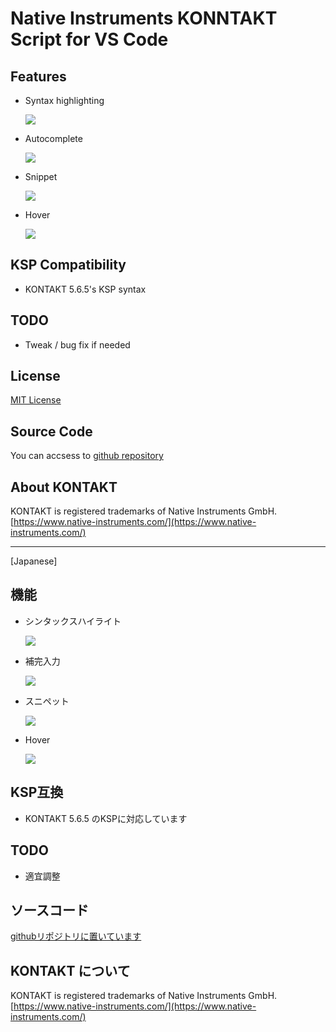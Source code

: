 # Native Instruments KONNTAKT Script for VS Code

## Features

* Syntax highlighting

    ![](https://github.com/r-koubou/vscode-syntax-for-ksp/raw/master/images/readme/syntaxhilghting.png)

* Autocomplete

    ![](https://github.com/r-koubou/vscode-syntax-for-ksp/raw/master/images/readme/completion.gif)

* Snippet

    ![](https://github.com/r-koubou/vscode-syntax-for-ksp/raw/master/images/readme/snippet.gif)

* Hover

    ![](https://github.com/r-koubou/vscode-syntax-for-ksp/raw/master/images/readme/hover.png)


## KSP Compatibility

- KONTAKT 5.6.5's KSP syntax

## TODO

* Tweak / bug fix if needed

## License

[MIT License](https://github.com/r-koubou/vscode-syntax-for-ksp/blob/master/LICENSE)

## Source Code

You can accsess to [github repository](https://github.com/r-koubou/vscode-syntax-for-ksp)

## About KONTAKT

KONTAKT is registered trademarks of Native Instruments GmbH.
[https://www.native-instruments.com/](https://www.native-instruments.com/)


----

[Japanese]

## 機能

* シンタックスハイライト

    ![](https://github.com/r-koubou/vscode-syntax-for-ksp/raw/master/images/readme/syntaxhilghting.png)

* 補完入力

    ![](https://github.com/r-koubou/vscode-syntax-for-ksp/raw/master/images/readme/completion.gif)

* スニペット

    ![](https://github.com/r-koubou/vscode-syntax-for-ksp/raw/master/images/readme/snippet.gif)

* Hover

    ![](https://github.com/r-koubou/vscode-syntax-for-ksp/raw/master/images/readme/hover.png)

## KSP互換

- KONTAKT 5.6.5 のKSPに対応しています

## TODO

- 適宜調整

## ソースコード

[githubリポジトリに置いています](https://github.com/r-koubou/vscode-syntax-for-ksp)

## KONTAKT について

KONTAKT is registered trademarks of Native Instruments GmbH.
[https://www.native-instruments.com/](https://www.native-instruments.com/)
